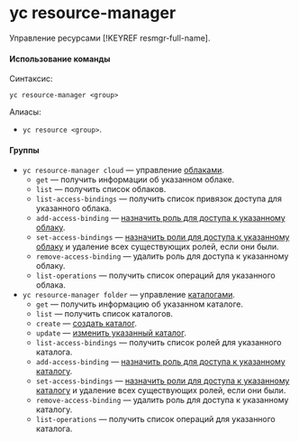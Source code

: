 # yc resource-manager

Управление ресурсами [!KEYREF resmgr-full-name].

#### Использование команды

Синтаксис: 

`yc resource-manager <group>`

Алиасы:

- `yc resource <group>`.

#### Группы

- `yc resource-manager cloud` — управление [облаками](../../../resource-manager/concepts/resources-hierarchy.md#cloud).
    - `get` — получить информации об указанном облаке.
    - `list` — получить список облаков. 
    - `list-access-bindings` — получить список привязок доступа для указанного облака.
    - `add-access-binding` — [назначить роль для доступа к указанному облаку](../../../resource-manager/operations/cloud/set-access-bindings.md).
    - `set-access-bindings` — [назначить роли для доступа к указанному облаку](../../../resource-manager/operations/cloud/set-access-bindings.md#multiple-roles) и удаление всех существующих ролей, если они были.
    - `remove-access-binding` — удалить роль для доступа к указанному облаку.
    - `list-operations` — получить список операций для указанного облака.
- `yc resource-manager folder` — управление [каталогами](../../../resource-manager/concepts/resources-hierarchy.md#folder).
    - `get` — получить информацию об указанном каталоге.
    - `list` — получить список каталогов.
    - `create` — [создать каталог](../../../resource-manager/operations/folder/create.md).
    - `update` — [изменить указанный каталог](../../../resource-manager/operations/folder/update.md).
    - `list-access-bindings` — получить список ролей для указанного каталога. 
    - `add-access-binding` — [назначить роль для доступа к указанному каталогу](../../../resource-manager/operations/folder/set-access-bindings.md).
    - `set-access-bindings` — [назначить роли для доступа к указанному каталогу](../../../resource-manager/operations/folder/set-access-bindings.md#multiple-roles) и удаление всех существующих ролей, если они были.
    - `remove-access-binding` — удалить роль для доступа к указанному каталогу.
    - `list-operations` — получить список операций для указанного каталога.
